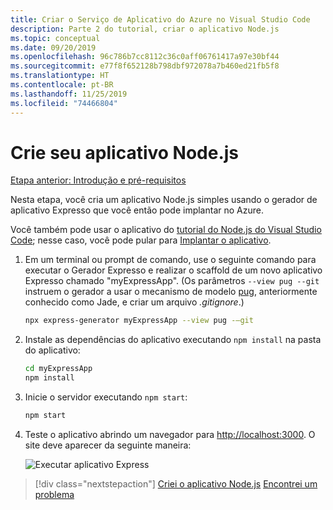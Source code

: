 ```yaml
---
title: Criar o Serviço de Aplicativo do Azure no Visual Studio Code
description: Parte 2 do tutorial, criar o aplicativo Node.js
ms.topic: conceptual
ms.date: 09/20/2019
ms.openlocfilehash: 96c786b7cc8112c36c0aff06761417a97e30bf44
ms.sourcegitcommit: e77f8f652128b798dbf972078a7b460ed21fb5f8
ms.translationtype: HT
ms.contentlocale: pt-BR
ms.lasthandoff: 11/25/2019
ms.locfileid: "74466804"
---
```

# <a name="create-your-nodejs-application"></a>Crie seu aplicativo Node.js

[Etapa anterior: Introdução e pré-requisitos](tutorial-vscode-azure-app-service-node-01.md)

Nesta etapa, você cria um aplicativo Node.js simples usando o gerador de aplicativo Expresso que você então pode implantar no Azure.

Você também pode usar o aplicativo do [tutorial do Node.js do Visual Studio Code](https://code.visualstudio.com/docs/nodejs/nodejs-tutorial); nesse caso, você pode pular para [Implantar o aplicativo](tutorial-vscode-azure-app-service-node-03.md).

1. Em um terminal ou prompt de comando, use o seguinte comando para executar o Gerador Expresso e realizar o scaffold de um novo aplicativo Expresso chamado "myExpressApp". (Os parâmetros `--view pug --git` instruem o gerador a usar o mecanismo de modelo [pug](https://pugjs.org/api/getting-started.html), anteriormente conhecido como Jade, e criar um arquivo *.gitignore*.)

    ```bash
    npx express-generator myExpressApp --view pug -–git
    ```

1. Instale as dependências do aplicativo executando `npm install` na pasta do aplicativo:

    ```bash
    cd myExpressApp
    npm install
    ```

1. Inicie o servidor executando `npm start`:

    ```bash
    npm start
    ```

1. Teste o aplicativo abrindo um navegador para [http://localhost:3000](http://localhost:3000). O site deve aparecer da seguinte maneira:

    ![Executar aplicativo Express](media/deploy-azure/express.png)

> [!div class="nextstepaction"]
> [Criei o aplicativo Node.js](tutorial-vscode-azure-app-service-node-03.md) [Encontrei um problema](https://www.research.net/r/PWZWZ52?tutorial=node-deployment-azureappservice&step=create-app)
